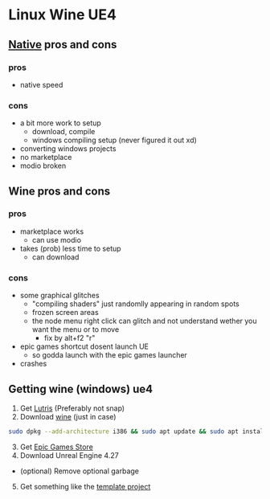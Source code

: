 # Linux Wine UE4

## [Native](https://docs.unrealengine.com/4.27/en-US/SharingAndReleasing/Linux/BeginnerLinuxDeveloper/SettingUpAnUnrealWorkflow/) pros and cons

### pros

- native speed

### cons

- a bit more work to setup
  - download, compile
  - windows compiling setup (never figured it out xd)
- converting windows projects
- no marketplace
- modio broken

## Wine pros and cons

### pros

- marketplace works
  - can use modio
- takes (prob) less time to setup
  - can download

### cons

- some graphical glitches
  - "compiling shaders" just randomlly appearing in random spots
  - frozen screen areas
  - the node menu right click can glitch and not understand wether you want the menu or to move
    - fix by alt+f2 "r"
- epic games shortcut dosent launch UE
  - so godda launch with the epic games launcher
- crashes

## Getting wine (windows) ue4

1. Get [Lutris](https://lutris.net/downloads) (Preferably not snap)
2. Download [wine](https://github.com/lutris/docs/blob/master/WineDependencies.md) (just in case)

```sh
sudo dpkg --add-architecture i386 && sudo apt update && sudo apt install -y wine64 wine32 libasound2-plugins:i386 libsdl2-2.0-0:i386 libdbus-1-3:i386 libsqlite3-0:i386
```

3. Get [Epic Games Store](https://lutris.net/games/epic-games-store/)
4. Download Unreal Engine 4.27

- (optional) Remove optional garbage

5. Get something like the [template project](https://github.com/DRG-Modding/FSD-Template)
